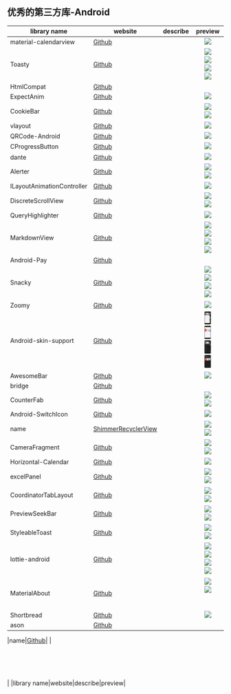 ## 优秀的第三方库-Android

|library name|website|describe|preview|
|------------|-------|--------|-------|
|material-calendarview|[Github](https://github.com/prolificinteractive/material-calendarview)| |<center><img src="https://github.com/prolificinteractive/material-calendarview/raw/master/images/screencast.gif" width="25%"/></center>|
|Toasty|[Github](https://github.com/GrenderG/Toasty)| |<center><img src="https://raw.githubusercontent.com/GrenderG/Toasty/master/art/scr_1.png" width="25%"/></center><center><img src="https://raw.githubusercontent.com/GrenderG/Toasty/master/art/scr_2.png" width="25%"/></center><center><img src="https://raw.githubusercontent.com/GrenderG/Toasty/master/art/scr_3.png" width="25%"/></center><center><img src="https://raw.githubusercontent.com/GrenderG/Toasty/master/art/scr_4.png" width="25%"/></center>|
|HtmlCompat|[Github](https://github.com/Pixplicity/HtmlCompat)| | |
|ExpectAnim|[Github](https://github.com/florent37/ExpectAnim)| |<center><img src="https://raw.githubusercontent.com/florent37/ExpectAnim/master/media/scroll.gif" width="25%"/></center>|
|CookieBar|[Github](https://github.com/liuguangqiang/CookieBar)| |<center><img src="https://github.com/liuguangqiang/CookieBar/raw/master/arts/default.gif" width="25%"/></center><center><img src="https://github.com/liuguangqiang/CookieBar/raw/master/arts/custom.gif" width="25%"/></center>|
|vlayout|[Github](https://github.com/alibaba/vlayout)| |<center><img src="https://camo.githubusercontent.com/2b947a15f5502af5a4639a5927d68052ccfb54a3/687474703a2f2f696d67332e746263646e2e636e2f4c312f3436312f312f31623962666234323030393034376637356365653038616537343135303564653263373461633061" width="25%"/></center>|
|QRCode-Android|[Github](https://github.com/XuDaojie/QRCode-Android)| |<center><img src="https://github.com/XuDaojie/QRCode-Android/raw/master/art/scan_qrcode.gif" width="25%"/></center>|
|CProgressButton|[Github](https://github.com/jiang111/CProgressButton)| |<center><img src="https://raw.githubusercontent.com/jiang111/CProgressButton/master/art/art2.gif" width="25%"/></center>|
|dante|[Github](https://github.com/fourlastor/dante)| |<center><img src="https://github.com/fourlastor/dante/raw/master/images/screencast.gif" width="25%"/></center>|
|Alerter|[Github](https://github.com/Tapadoo/Alerter)| |<center><img src="https://github.com/Tapadoo/Alerter/raw/master/documentation/alert_default.gif" width="25%"/></center><center><img src="https://github.com/Tapadoo/Alerter/raw/master/documentation/alert_text_only.gif" width="25%"/></center>|
|ILayoutAnimationController|[Github](https://github.com/HuanHaiLiuXin/ILayoutAnimationController)| |<center><img src="https://github.com/HuanHaiLiuXin/ILayoutAnimationController/raw/master/Screenshots/ILayoutAnimationController%E5%BD%95%E5%B1%8F.gif" width="25%"/></center>|
|DiscreteScrollView|[Github](https://github.com/yarolegovich/DiscreteScrollView)| |<center><img src="https://github.com/yarolegovich/DiscreteScrollView/raw/master/images/cards_shop.gif" width="25%"/></center><center><img src="https://github.com/yarolegovich/DiscreteScrollView/raw/master/images/cards_weather.gif" width="25%"/></center>|
|QueryHighlighter|[Github](https://github.com/cyrilmottier/QueryHighlighter)| |<center><img src="https://github.com/cyrilmottier/QueryHighlighter/raw/master/art/query-highlighter.png" width="25%"/></center>|
|MarkdownView|[Github](https://github.com/tiagohm/MarkdownView)| |<center><img src="https://raw.githubusercontent.com/tiagohm/MarkdownView/master/1.png" width="25%"/></center><center><img src="https://raw.githubusercontent.com/tiagohm/MarkdownView/master/2.png" width="25%"/></center><center><img src="https://raw.githubusercontent.com/tiagohm/MarkdownView/master/3.png" width="25%"/></center><center><img src="https://raw.githubusercontent.com/tiagohm/MarkdownView/master/4.png" width="25%"/></center>|
|Android-Pay|[Github](https://github.com/mayubao/Android-Pay)| | |
|Snacky|[Github](https://github.com/matecode/Snacky)| |<center><img src="https://github.com/matecode/Snacky/raw/master/screenshots/default.png" width="25%"/></center><center><img src="https://github.com/matecode/Snacky/raw/master/screenshots/success.png" width="25%"/></center><center><img src="https://github.com/matecode/Snacky/raw/master/screenshots/info.png" width="25%"/></center><center><img src="https://github.com/matecode/Snacky/raw/master/screenshots/warning.png" width="25%"/></center>|
|Zoomy|[Github](https://github.com/imablanco/Zoomy)| |<center><img src="https://github.com/imablanco/Zoomy/raw/master/art/zoomy.gif" width="25%"/>|
|Android-skin-support|[Github](https://github.com/ximsfei/Android-skin-support)| |<center><img src="https://github.com/ximsfei/Res/raw/master/skin-demo/white_2.png" width="25%"/></center><center><img src="https://github.com/ximsfei/Res/raw/master/skin-demo/white_3.png" width="25%"/></center><center><img src="https://github.com/ximsfei/Res/raw/master/skin-demo/night_2.png" width="25%"/></center><center><img src="https://github.com/ximsfei/Res/raw/master/skin-demo/night_3.png" width="25%"/></center>|
|AwesomeBar|[Github](https://github.com/florent37/AwesomeBar)| |<center><img src="https://raw.githubusercontent.com/florent37/AwesomeBar/master/media/awesomebar.gif" width="25%"/></center>|
|bridge|[Github](https://github.com/afollestad/bridge)| | |
|CounterFab|[Github](https://github.com/andremion/CounterFab)| |<center><img src="https://raw.githubusercontent.com/andremion/CounterFab/master/art/sample.gif" width="25%"/></center><center><img src="https://raw.githubusercontent.com/andremion/Louvre/master/art/sample.gif" width="25%"/></center>|
|Android-SwitchIcon|[Github](https://github.com/zagum/Android-SwitchIcon)| |<center><img src="https://github.com/zagum/Android-SwitchIcon" width="25%"/></center>|
|name|[ShimmerRecyclerView](https://github.com/sharish/ShimmerRecyclerView)| |<center><img src="https://github.com/sharish/ShimmerRecyclerView/raw/master/screenshots/list_demo.gif" width="25%"/></center><center><img src="https://github.com/sharish/ShimmerRecyclerView/raw/master/screenshots/grid_demo.gif" width="25%"/></center>|
|CameraFragment|[Github](https://github.com/florent37/CameraFragment)| |<center><img src="https://raw.githubusercontent.com/florent37/CameraFragment/master/media/sample.png" width="25%"/></center><center><img src="https://raw.githubusercontent.com/florent37/CameraFragment/master/media/sample.png" width="25%"/></center>|
|Horizontal-Calendar|[Github](https://github.com/Mulham-Raee/Horizontal-Calendar)| |<center><img src="https://github.com/Mulham-Raee/Horizontal-Calendar" width="25%"/></center>|
|excelPanel|[Github](https://github.com/zhouchaoyuan/excelPanel)| |<center><img src="https://raw.githubusercontent.com/zhouchaoyuan/excelPanel/master/app/src/main/assets/roomFormDemo.gif" width="25%"/></center><center><img src="https://raw.githubusercontent.com/zhouchaoyuan/excelPanel/master/app/src/main/assets/roomFormDemoAdjustHeight.gif" width="25%"/></center>|
|CoordinatorTabLayout|[Github](https://github.com/hugeterry/CoordinatorTabLayout)| |<center><img src="https://github.com/hugeterry/CoordinatorTabLayout/raw/master/showUI/show1.gif" width="25%"/></center><center><img src="https://github.com/hugeterry/CoordinatorTabLayout/raw/master/showUI/show3.gif" width="25%"/></center>|
|PreviewSeekBar|[Github](https://github.com/rubensousa/PreviewSeekBar)| |<center><img src="https://github.com/rubensousa/PreviewSeekBar/raw/master/screenshots/playmovies.gif" width="50%"/></center><center><img src="https://github.com/rubensousa/PreviewSeekBar/raw/master/screenshots/sample.gif" width="25%"/></center>|
|StyleableToast|[Github](https://github.com/Muddz/StyleableToast)| |<center><img src="https://github.com/Muddz/StyleableToast/raw/master/showcase.png" width="75%"/></center><center><img src="https://camo.githubusercontent.com/a7edeb11d67c6192d90506df396258597ca84951/68747470733a2f2f6d656469612e67697068792e636f6d2f6d656469612f686f7136366e614a516b4543492f67697068792e676966" width="25%"/></center>|
|lottie-android|[Github](https://github.com/airbnb/lottie-android)| |<center><img src="https://github.com/airbnb/lottie-android/raw/master/gifs/Example2.gif" width="25%"/></center><center><img src="https://github.com/airbnb/lottie-android/raw/master/gifs/Example2.gif" width="25%"/></center><center><img src="https://github.com/airbnb/lottie-android/raw/master/gifs/Example2.gif" width="25%"/></center><center><img src="https://github.com/airbnb/lottie-android/raw/master/gifs/Example3.gif" width="25%"/></center>|
|MaterialAbout|[Github](https://github.com/jrvansuita/MaterialAbout)| |<center><img src="https://github.com/jrvansuita/MaterialAbout/raw/master/images/screenshots/dark.jpg" width="25%"/></center><center><img src="https://github.com/jrvansuita/MaterialAbout/raw/master/images/screenshots/light.jpg" width="25%"/></center><center><img src="" width="25%"/></center><center><img src="" width="25%"/></center>|
|Shortbread|[Github](https://github.com/MatthiasRobbers/shortbread)| |<center><img src="https://github.com/MatthiasRobbers/shortbread/raw/master/sample.png" width="25%"/></center>|
|ason|[Github](https://github.com/afollestad/ason)| | |


|name|[Github](github)| |<center><img src="" width="25%"/></center><center><img src="" width="25%"/></center><center><img src="" width="25%"/></center><center><img src="" width="25%"/></center>|
|library name|website|describe|preview|

